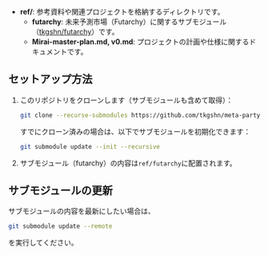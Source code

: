 - **ref/**: 参考資料や関連プロジェクトを格納するディレクトリです。
  - **futarchy**: 未来予測市場（Futarchy）に関するサブモジュール（[tkgshn/futarchy](https://github.com/tkgshn/futarchy)）です。
  - **Mirai-master-plan.md, v0.md**: プロジェクトの計画や仕様に関するドキュメントです。

## セットアップ方法

1. このリポジトリをクローンします（サブモジュールも含めて取得）：

   ```sh
   git clone --recurse-submodules https://github.com/tkgshn/meta-party.git
   ```

   すでにクローン済みの場合は、以下でサブモジュールを初期化できます：

   ```sh
   git submodule update --init --recursive
   ```

2. サブモジュール（futarchy）の内容は`ref/futarchy`に配置されます。

## サブモジュールの更新

サブモジュールの内容を最新にしたい場合は、

```sh
git submodule update --remote
```

を実行してください。
